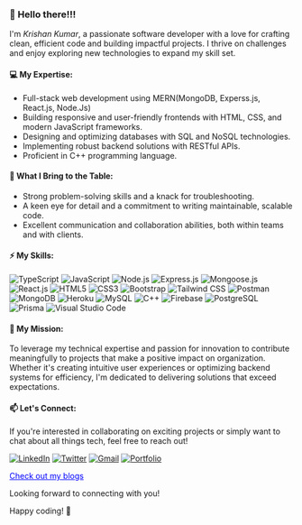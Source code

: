 ### 👋 Hello there!!!

I'm _Krishan Kumar_, a passionate software developer with a love for crafting clean, efficient code and building impactful projects. I thrive on challenges and enjoy exploring new technologies to expand my skill set.

#### 💻 My Expertise:
- Full-stack web development using MERN(MongoDB, Experss.js, React.js, Node.Js)
- Building responsive and user-friendly frontends with HTML, CSS, and modern JavaScript frameworks.
- Designing and optimizing databases with SQL and NoSQL technologies.
- Implementing robust backend solutions with RESTful APIs.
- Proficient in C++ programming language.

#### 🌟 What I Bring to the Table:
- Strong problem-solving skills and a knack for troubleshooting.
- A keen eye for detail and a commitment to writing maintainable, scalable code.
- Excellent communication and collaboration abilities, both within teams and with clients.

#### ⚡ My Skills:
![TypeScript](https://img.shields.io/badge/-TypeScript-3178C6?style=for-the-badge&logo=typescript&logoColor=white) ![JavaScript](https://img.shields.io/badge/-JavaScript-F7DF1E?style=for-the-badge&logo=javascript&logoColor=black) ![Node.js](https://img.shields.io/badge/-Node.js-339933?style=for-the-badge&logo=node.js&logoColor=white) ![Express.js](https://img.shields.io/badge/-Express.js-000000?style=for-the-badge&logo=express&logoColor=white) ![Mongoose.js](https://img.shields.io/badge/-Mongoose.js-47A248?style=for-the-badge&logo=mongoose&logoColor=white) ![React.js](https://img.shields.io/badge/-React.js-61DAFB?style=for-the-badge&logo=react&logoColor=black) ![HTML5](https://img.shields.io/badge/-HTML5-E34F26?style=for-the-badge&logo=html5&logoColor=white) ![CSS3](https://img.shields.io/badge/-CSS3-1572B6?style=for-the-badge&logo=css3&logoColor=white) ![Bootstrap](https://img.shields.io/badge/-Bootstrap-563D7C?style=for-the-badge&logo=bootstrap&logoColor=white) ![Tailwind CSS](https://img.shields.io/badge/-Tailwind_CSS-38B2AC?style=for-the-badge&logo=tailwind-css&logoColor=white) ![Postman](https://img.shields.io/badge/-Postman-FF6C37?style=for-the-badge&logo=postman&logoColor=white) ![MongoDB](https://img.shields.io/badge/-MongoDB-47A248?style=for-the-badge&logo=mongodb&logoColor=white) ![Heroku](https://img.shields.io/badge/-Heroku-430098?style=for-the-badge&logo=heroku&logoColor=white) ![MySQL](https://img.shields.io/badge/-MySQL-4479A1?style=for-the-badge&logo=mysql&logoColor=white) ![C++](https://img.shields.io/badge/-C++-00599C?style=for-the-badge&logo=c%2B%2B&logoColor=white) ![Firebase](https://img.shields.io/badge/-Firebase-FFCA28?style=for-the-badge&logo=firebase&logoColor=black) ![PostgreSQL](https://img.shields.io/badge/-PostgreSQL-336791?style=for-the-badge&logo=postgresql&logoColor=white) ![Prisma](https://img.shields.io/badge/-Prisma-2D3748?style=for-the-badge&logo=prisma&logoColor=white) ![Visual Studio Code](https://img.shields.io/badge/-Visual_Studio_Code-007ACC?style=for-the-badge&logo=visual-studio-code&logoColor=white) 

#### 🚀 My Mission:
To leverage my technical expertise and passion for innovation to contribute meaningfully to projects that make a positive impact on organization. Whether it's creating intuitive user experiences or optimizing backend systems for efficiency, I'm dedicated to delivering solutions that exceed expectations.

#### 📫 Let's Connect:
If you're interested in collaborating on exciting projects or simply want to chat about all things tech, feel free to reach out! 

[![LinkedIn](https://img.shields.io/badge/LinkedIn-0077B5?style=for-the-badge&logo=linkedIn&logoColor=white)](https://www.linkedin.com/in/krishan-kumar-779a5921b/) [![Twitter](https://img.shields.io/badge/Twitter-000000?style=for-the-badge&logo=twitter&logoColor=white)](https://twitter.com/kumar_krishan03) [![Gmail](https://img.shields.io/badge/Gmail-FFFFFF?style=for-the-badge&logo=gmail&logoColor=red)](mailto:gkkashyap374@gmail) [![Portfolio](https://img.shields.io/badge/Portfolio-1abc9c?style=for-the-badge&logo=portfolio&logoColor=white)](https://krishan-portfolio.vercel.app/)





<a href="https://podiumofcode.hashnode.dev/" style="color: blue;">Check out my blogs</a>


Looking forward to connecting with you!

Happy coding! 🚀
